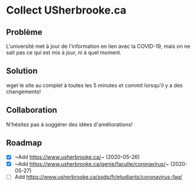 # Collect USherbrooke.ca

## Problème

L'université met à jour de l'information en lien avec la COVID-19, mais on ne sait pas ce qui est mis à jour, ni à quel moment.

## Solution

wget le site au complet à toutes les 5 minutes et commit lorsqu'il y a des changements!

## Collaboration

N'hésitez pas à suggérer des idées d'améliorations!

## Roadmap

- [x] ~Add https://www.usherbrooke.ca/~ (2020-05-26)
- [x] ~Add https://www.usherbrooke.ca/genie/faculte/coronavirus/~ (2020-05-27)
- [ ] Add https://www.usherbrooke.ca/ssdp/fr/etudiants/coronavirus-faq/
